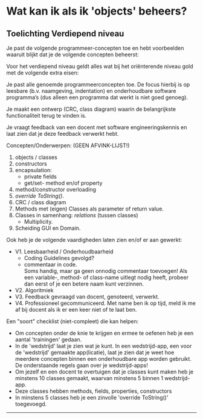 # Wat kan ik als ik 'objects' beheers?

## Toelichting Verdiepend niveau

Je past de volgende programmeer-concepten toe en hebt voorbeelden waaruit blijkt dat je de volgende concepten beheerst:

Voor het verdiepend niveau geldt alles wat bij het oriënterende niveau gold met de volgende extra eisen:

Je past alle genoemde programmeerconcepten toe. De focus hierbij is op leesbare (b.v. naamgeving, indentation) en onderhoudbare software programma’s (dus alleen een programma dat werkt is niet goed genoeg).

Je maakt een ontwerp (CRC, class diagram) waarin de belangrijkste functionaliteit terug te vinden is.

Je vraagt feedback van een docent met software engineeringskennis en laat zien dat je deze feedback verwerkt hebt.

Concepten/Onderwerpen:
(GEEN AFVINK-LIJST!)

1. objects / classes
1. constructors
1. encapsulation:
    + private fields
    + get/set- method en/of property
1. method/constructor overloading
1. *override ToString()*.
1. CRC / class diagram
1. Methods met (eigen) Classes als parameter of return value.
1. Classes in samenhang: *relations* (tussen classes)
    + Multiplicity.
1. Scheiding GUI en Domain.

Ook heb je de volgende vaardigheden laten zien en/of er aan gewerkt:

+ V1. Leesbaarheid / Onderhoudbaarheid
    + Coding Guidelines gevolgd?
    + commentaar in code.  
    Soms handig, maar ga geen onnodig commentaar toevoegen!
    Als een variable-, method- of class-name uitlegt nodig heeft,
    probeer dan eerst of je een betere naam kunt verzinnen.  
+ V2. Algoritmiek
+ V3. Feedback gevraagd van docent, genoteerd, verwerkt.
+ V4. Professioneel gecommuniceerd. Met name ben ik op tijd, meld ik me af bij docent als ik er een keer niet of te laat ben.  


Een "soort" checklist (niet-compleet) die kan helpen:
+ Om concepten onder de knie te krijgen en ermee te oefenen heb je een aantal 'trainingen' gedaan.
+ In de 'wedstrijd' laat je zien wat je kunt. In een wedstrijd-app, een voor de 'wedstrijd' gemaakte app(licatie), laat je zien dat je weet hoe meerdere concepten binnen een onderhoudbare app worden gebruikt. De onderstaande regels gaan over je wedstrijd-apps!
+ Om jezelf en een docent te overtuigen dat je classes kunt maken heb je minstens 10 classes gemaakt, waarvan minstens 5 binnen 1 wedstrijd-app.
+ Deze classes hebben methods, fields, properties, constructors
+ In minstens 5 classes heb je een zinvolle 'override ToString()' toegevoegd.

---

<!--
## Info voor docenten
Hoi collega's,

Het zal je opgevallen zijn dat de klok op het einde vh startsemester aan gaat! Dit betekent dat er meestal op het einde een paar twijfelgevallen ontstaan. Schroom in dat geval niet om met een of meer van je Unit-collega's te overleggen. Het is een idee om vast samen met je Unitters vast ergens in tijd een uur(?) te plannen waarop je die twijfelgevallen bespreekt. Als het binnen de unit niet lukt laat het dan svp. weten, dan kijken we of we het over Units heen geregeld krijgen. Als er vragen zijn over de precieze leeruitkomsten of het niveau, neem dan contact met de opperhoofden op.

Zoals bekend gaat het er niet om dat ze 'vinklijstjes' afwerken maar dat ze snappen wat ze aan het doen zijn, jou hier van overtuigd hebben, en liefst een behoorlijke brok aan evidence hebben, individueel danwel proftaak. Als iemand in de proftaak een fantastisch framework gebruikt heeft en beweert dat daardoor classes overbodig geworden zijn, laat ze dat dan vooral beargumenteren (schriftelijk in het verdiepingsverslag) en laat ze een indivuele challenge maken waarin ze laten zien dat ze classes wel beheersen: misschien ben je wel overtuigd!?

Zelfde wat betreft GUI: Veel tijd aan een GUI besteden (WinForms, Asp.NET, verzin het maar...) is helemaal niet erg: áls ze tenminste ook flink wat classes, instances, ctors,... hebben gemaakt die voldoen aan onze wensen. Dat laatste draait het immers om.

Puntje op de i: Design, specifiek class diagram: ze moeten er over nagedacht hebben, hoeft niet individueel, mag in proftaak, wordt vaak achteraf gedaan (bespreek dan wat ze anders zouden doen, achteraf gezien), hoeft NIET formaal UML Class Diagram, maar wel graag consequent, het gaat erom dat ze (idealiter van te voren) nadenken over het probleem en niet spreekwoordelijk beginnen te 'debuggen met de lege file', wel hopelijk met docent besproken en feedback verwerkt!

Vraag ook naar de leercurve!

Voorbeeld: Bij een MBO Applicatie-ontwikkelaar die aangeeft dat ie alles al wist, niks nieuws heeft geleerd, kun je vertellen dat je het jammer vindt dat ie niet de kans heeft gegrepen iets nieuws te leren. Vraag vooral ook waarom niet.

Ander voorbeeld: iemand die nog nooit geprogrammeerd heeft, aangeeft dat ie pas vrij laat snapte hoe dat zat met bv. class vs. instance, of met encapsulation of constructors, maar wel een paar opdrachten laat zien en uitlegt heeft misschien wel superveel geleerd! (ook al is misschien niet alles comme-il-faut).    

succes bij de afrondingen!
-->